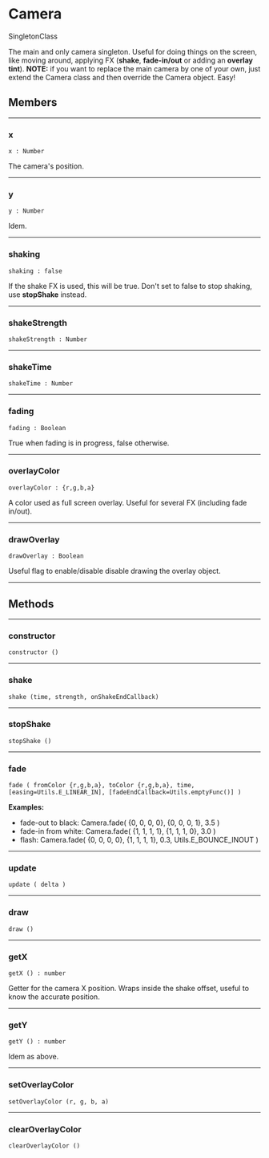 # <i class="fa fa-book"></i> Camera

<span class="label label-warning">Singleton</span><span class="label label-info">Class</span>

The main and only camera singleton. Useful for doing things on the screen, like moving around,
applying FX (**shake**, **fade-in/out** or adding an **overlay tint**).
**NOTE:** if you want to replace the main camera by one of your own,
just extend the Camera class and then override the Camera object. Easy!

## Members

---

### x

    x : Number

The camera's position.

---

### y

    y : Number

Idem.

---

### shaking

    shaking : false

If the shake FX is used, this will be true. Don't set to false to stop shaking, use **stopShake** instead.

---

### shakeStrength

    shakeStrength : Number

---

### shakeTime

    shakeTime : Number

---

### fading

    fading : Boolean

True when fading is in progress, false otherwise.

---

### overlayColor

    overlayColor : {r,g,b,a}

A color used as full screen overlay. Useful for several FX (including fade in/out).

---

### drawOverlay

    drawOverlay : Boolean

Useful flag to enable/disable disable drawing the overlay object.

---

## Methods

---

### constructor

    constructor ()

---

### shake

    shake (time, strength, onShakeEndCallback)

---

### stopShake

    stopShake ()

---

### fade

    fade ( fromColor {r,g,b,a}, toColor {r,g,b,a}, time, [easing=Utils.E_LINEAR_IN], [fadeEndCallback=Utils.emptyFunc()] )

**Examples:**
- fade-out to black: Camera.fade( {0, 0, 0, 0}, {0, 0, 0, 1}, 3.5 )
- fade-in from white: Camera.fade( {1, 1, 1, 1}, {1, 1, 1, 0}, 3.0 )
- flash: Camera.fade( {0, 0, 0, 0}, {1, 1, 1, 1}, 0.3, Utils.E_BOUNCE_INOUT ) </i>

---

### update

    update ( delta )

---

### draw

    draw ()

---

### getX

    getX () : number

Getter for the camera X position. Wraps inside the shake offset, useful to know the accurate position.

---

### getY

    getY () : number

Idem as above.

---

### setOverlayColor

    setOverlayColor (r, g, b, a)

---

### clearOverlayColor

    clearOverlayColor ()

